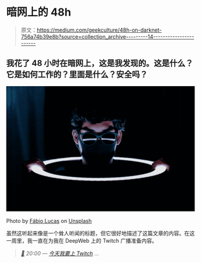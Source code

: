 # 暗网上的 48h

> 原文：<https://medium.com/geekculture/48h-on-darknet-756a74b39e8b?source=collection_archive---------14----------------------->

## 我花了 48 小时在暗网上，这是我发现的。这是什么？它是如何工作的？里面是什么？安全吗？

![](img/278c0d518cb51f6a501f4d1ea6a9f842.png)

Photo by [Fábio Lucas](https://unsplash.com/@fabiolucas_foto?utm_source=medium&utm_medium=referral) on [Unsplash](https://unsplash.com?utm_source=medium&utm_medium=referral)

虽然这听起来像是一个耸人听闻的标题，但它很好地描述了这篇文章的内容。在这一周里，我一直在为我在 DeepWeb 上的 Twitch 广播准备内容。

> [*🔔*](https://emojipedia.org/bell/) *20:00 —* [*今天我要上 Twitch*](https://www.twitch.tv/davidmoremad) …